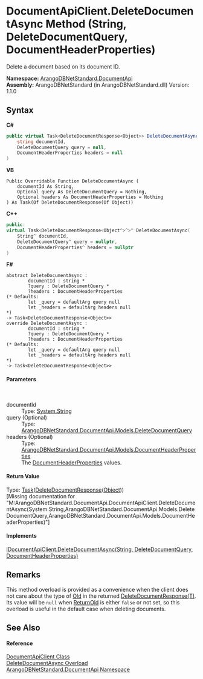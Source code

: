 # DocumentApiClient.DeleteDocumentAsync Method (String, DeleteDocumentQuery, DocumentHeaderProperties)
 

Delete a document based on its document ID.

**Namespace:**&nbsp;<a href="927cb31f-380a-2bf4-a1ca-09ab720e232b">ArangoDBNetStandard.DocumentApi</a><br />**Assembly:**&nbsp;ArangoDBNetStandard (in ArangoDBNetStandard.dll) Version: 1.1.0

## Syntax

**C#**<br />
``` C#
public virtual Task<DeleteDocumentResponse<Object>> DeleteDocumentAsync(
	string documentId,
	DeleteDocumentQuery query = null,
	DocumentHeaderProperties headers = null
)
```

**VB**<br />
``` VB
Public Overridable Function DeleteDocumentAsync ( 
	documentId As String,
	Optional query As DeleteDocumentQuery = Nothing,
	Optional headers As DocumentHeaderProperties = Nothing
) As Task(Of DeleteDocumentResponse(Of Object))
```

**C++**<br />
``` C++
public:
virtual Task<DeleteDocumentResponse<Object^>^>^ DeleteDocumentAsync(
	String^ documentId, 
	DeleteDocumentQuery^ query = nullptr, 
	DocumentHeaderProperties^ headers = nullptr
)
```

**F#**<br />
``` F#
abstract DeleteDocumentAsync : 
        documentId : string * 
        ?query : DeleteDocumentQuery * 
        ?headers : DocumentHeaderProperties 
(* Defaults:
        let _query = defaultArg query null
        let _headers = defaultArg headers null
*)
-> Task<DeleteDocumentResponse<Object>> 
override DeleteDocumentAsync : 
        documentId : string * 
        ?query : DeleteDocumentQuery * 
        ?headers : DocumentHeaderProperties 
(* Defaults:
        let _query = defaultArg query null
        let _headers = defaultArg headers null
*)
-> Task<DeleteDocumentResponse<Object>> 
```


#### Parameters
&nbsp;<dl><dt>documentId</dt><dd>Type: <a href="https://docs.microsoft.com/dotnet/api/system.string" target="_blank" rel="noopener noreferrer">System.String</a><br /></dd><dt>query (Optional)</dt><dd>Type: <a href="2b33c58b-f17b-6f48-3c6d-1f6e6fc25880">ArangoDBNetStandard.DocumentApi.Models.DeleteDocumentQuery</a><br /></dd><dt>headers (Optional)</dt><dd>Type: <a href="ec926014-3226-807e-03cf-3e590a993eb8">ArangoDBNetStandard.DocumentApi.Models.DocumentHeaderProperties</a><br />The <a href="ec926014-3226-807e-03cf-3e590a993eb8">DocumentHeaderProperties</a> values.</dd></dl>

#### Return Value
Type: <a href="https://docs.microsoft.com/dotnet/api/system.threading.tasks.task-1" target="_blank" rel="noopener noreferrer">Task</a>(<a href="63dfe594-1cf8-a278-65a2-a0469b8d54a3">DeleteDocumentResponse</a>(<a href="https://docs.microsoft.com/dotnet/api/system.object" target="_blank" rel="noopener noreferrer">Object</a>))<br />\[Missing <returns> documentation for "M:ArangoDBNetStandard.DocumentApi.DocumentApiClient.DeleteDocumentAsync(System.String,ArangoDBNetStandard.DocumentApi.Models.DeleteDocumentQuery,ArangoDBNetStandard.DocumentApi.Models.DocumentHeaderProperties)"\]

#### Implements
<a href="00bf6763-fb7e-e71c-a707-985e440fcb06">IDocumentApiClient.DeleteDocumentAsync(String, DeleteDocumentQuery, DocumentHeaderProperties)</a><br />

## Remarks
This method overload is provided as a convenience when the client does not care about the type of <a href="579a4b8c-59f2-2f2b-5c35-5c884e098099">Old</a> in the returned <a href="63dfe594-1cf8-a278-65a2-a0469b8d54a3">DeleteDocumentResponse(T)</a>. Its value will be `null` when <a href="9e3143c9-4f56-7a55-99e9-ef315f10f729">ReturnOld</a> is either `false` or not set, so this overload is useful in the default case when deleting documents.

## See Also


#### Reference
<a href="cd42246b-93a7-65bc-606d-b54b1f465670">DocumentApiClient Class</a><br /><a href="b029b6ab-327a-9f2d-5ffc-99f1bb712a96">DeleteDocumentAsync Overload</a><br /><a href="927cb31f-380a-2bf4-a1ca-09ab720e232b">ArangoDBNetStandard.DocumentApi Namespace</a><br />